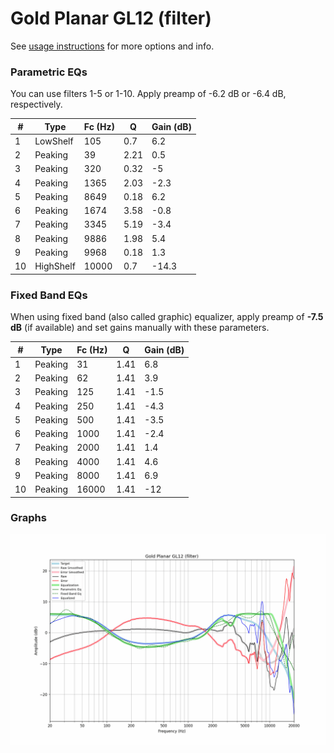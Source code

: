 # Gold Planar GL12 (filter)
See [usage instructions](https://github.com/jaakkopasanen/AutoEq#usage) for more options and info.

### Parametric EQs
You can use filters 1-5 or 1-10. Apply preamp of -6.2 dB or -6.4 dB, respectively.

|   # | Type      |   Fc (Hz) |    Q |   Gain (dB) |
|-----|-----------|-----------|------|-------------|
|   1 | LowShelf  |       105 | 0.7  |         6.2 |
|   2 | Peaking   |        39 | 2.21 |         0.5 |
|   3 | Peaking   |       320 | 0.32 |        -5   |
|   4 | Peaking   |      1365 | 2.03 |        -2.3 |
|   5 | Peaking   |      8649 | 0.18 |         6.2 |
|   6 | Peaking   |      1674 | 3.58 |        -0.8 |
|   7 | Peaking   |      3345 | 5.19 |        -3.4 |
|   8 | Peaking   |      9886 | 1.98 |         5.4 |
|   9 | Peaking   |      9968 | 0.18 |         1.3 |
|  10 | HighShelf |     10000 | 0.7  |       -14.3 |

### Fixed Band EQs
When using fixed band (also called graphic) equalizer, apply preamp of **-7.5 dB** (if available) and set gains manually with these parameters.

|   # | Type    |   Fc (Hz) |    Q |   Gain (dB) |
|-----|---------|-----------|------|-------------|
|   1 | Peaking |        31 | 1.41 |         6.8 |
|   2 | Peaking |        62 | 1.41 |         3.9 |
|   3 | Peaking |       125 | 1.41 |        -1.5 |
|   4 | Peaking |       250 | 1.41 |        -4.3 |
|   5 | Peaking |       500 | 1.41 |        -3.5 |
|   6 | Peaking |      1000 | 1.41 |        -2.4 |
|   7 | Peaking |      2000 | 1.41 |         1.4 |
|   8 | Peaking |      4000 | 1.41 |         4.6 |
|   9 | Peaking |      8000 | 1.41 |         6.9 |
|  10 | Peaking |     16000 | 1.41 |       -12   |

### Graphs
![](./Gold%20Planar%20GL12%20(filter).png)
